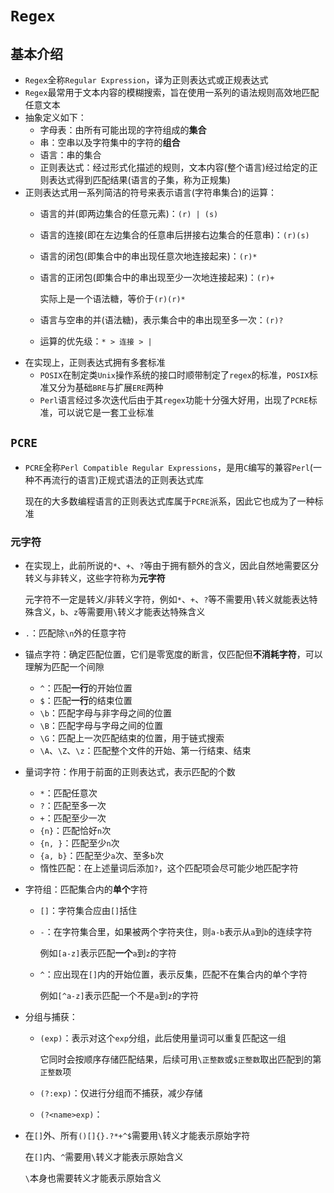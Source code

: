 # `Regex`

## 基本介绍

- `Regex`全称`Regular Expression`，译为正则表达式或正规表达式
- `Regex`最常用于文本内容的模糊搜索，旨在使用一系列的语法规则高效地匹配任意文本
- 抽象定义如下：
  - 字母表：由所有可能出现的字符组成的**集合**
  - 串：空串以及字符集中的字符的**组合**
  - 语言：串的集合
  - 正则表达式：经过形式化描述的规则，文本内容(整个语言)经过给定的正则表达式得到匹配结果(语言的子集，称为正规集)
- 正则表达式用一系列简洁的符号来表示语言(字符串集合)的运算：
  - 语言的并(即两边集合的任意元素)：`(r) | (s)`
  - 语言的连接(即在左边集合的任意串后拼接右边集合的任意串)：`(r)(s)`
  - 语言的闭包(即集合中的串出现任意次地连接起来)：`(r)*`
  - 语言的正闭包(即集合中的串出现至少一次地连接起来)：`(r)+`
  
    实际上是一个语法糖，等价于`(r)(r)*`
  - 语言与空串的并(语法糖)，表示集合中的串出现至多一次：`(r)?`
  - 运算的优先级：`* > 连接 > |`
- 在实现上，正则表达式拥有多套标准
  - `POSIX`在制定类`Unix`操作系统的接口时顺带制定了`regex`的标准，`POSIX`标准又分为基础`BRE`与扩展`ERE`两种
  - `Perl`语言经过多次迭代后由于其`regex`功能十分强大好用，出现了`PCRE`标准，可以说它是一套工业标准

## `PCRE`

- `PCRE`全称`Perl Compatible Regular Expressions`，是用`C`编写的兼容`Perl`(一种不再流行的语言)正规式语法的正则表达式库
  
  现在的大多数编程语言的正则表达式库属于`PCRE`派系，因此它也成为了一种标准

### 元字符

- 在实现上，此前所说的`*`、`+`、`?`等由于拥有额外的含义，因此自然地需要区分转义与非转义，这些字符称为**元字符**

  元字符不一定是转义/非转义字符，例如`*`、`+`、`?`等不需要用`\`转义就能表达特殊含义，`b`、`z`等需要用`\`转义才能表达特殊含义
- `.`：匹配除`\n`外的任意字符
- 锚点字符：确定匹配位置，它们是零宽度的断言，仅匹配但**不消耗字符**，可以理解为匹配一个间隙
  - `^`：匹配**一行**的开始位置
  - `$`：匹配**一行**的结束位置
  - `\b`：匹配字母与非字母之间的位置
  - `\B`：匹配字母与字母之间的位置
  - `\G`：匹配上一次匹配结束的位置，用于链式搜索
  - `\A`、`\Z`、`\z`：匹配整个文件的开始、第一行结束、结束
- 量词字符：作用于前面的正则表达式，表示匹配的个数
  - `*`：匹配任意次
  - `?`：匹配至多一次
  - `+`：匹配至少一次
  - `{n}`：匹配恰好`n`次
  - `{n, }`：匹配至少`n`次
  - `{a, b}`：匹配至少`a`次、至多`b`次
  - 惰性匹配：在上述量词后添加`?`，这个匹配项会尽可能少地匹配字符
- 字符组：匹配集合内的**单个**字符
  - `[]`：字符集合应由`[]`括住
  - `-`：在字符集合里，如果被两个字符夹住，则`a-b`表示从`a`到`b`的连续字符

    例如`[a-z]`表示匹配**一个**`a`到`z`的字符
  - `^`：应出现在`[]`内的开始位置，表示反集，匹配不在集合内的单个字符

    例如`[^a-z]`表示匹配一个不是`a`到`z`的字符
- 分组与捕获：
  - `(exp)`：表示对这个`exp`分组，此后使用量词可以重复匹配这一组

    它同时会按顺序存储匹配结果，后续可用`\正整数`或`$正整数`取出匹配到的第`正整数`项
  - `(?:exp)`：仅进行分组而不捕获，减少存储
  - `(?<name>exp)`：
- 在`[]`外、所有`()[]{}.?*+^$`需要用`\`转义才能表示原始字符

  在`[]`内、`^`需要用`\`转义才能表示原始含义

  `\`本身也需要转义才能表示原始含义
